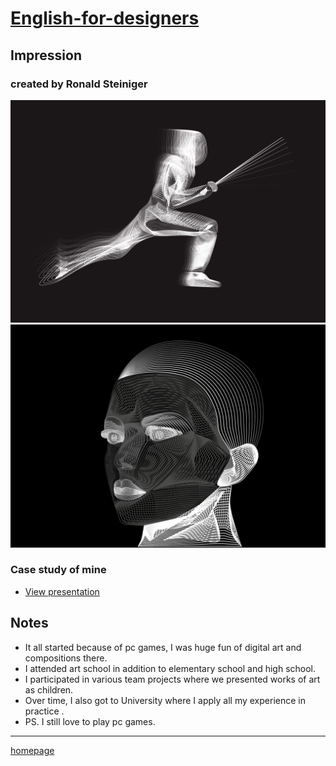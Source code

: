 # [English-for-designers](https://github.com/RonaldRonno/english-for-designers/blob/main/README.md)

## Impression

### created by Ronald Steiniger
![Photo of my artwork](DAfencer.png) 
![Photo of my artwork](DGface.png) 
### Case study of mine
- [View presentation](Suchýúnor-IT.pdf)
## Notes
- It all started because of pc games, I was huge fun of digital art and compositions there.
- I attended art school in addition to elementary school and high school.
- I participated in various team projects where we presented works of art as children.
- Over time, I also got to University where I apply all my experience in practice .
- PS. I still love to play pc games.
___
[homepage](https://github.com/RonaldRonno/english-for-designers/blob/main/README.md)
